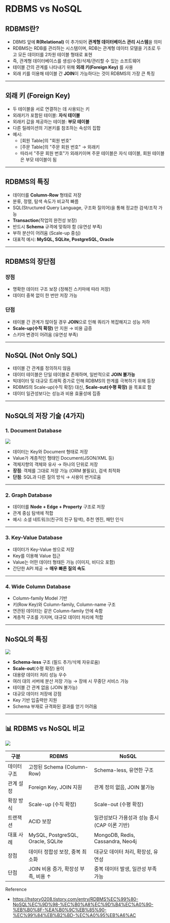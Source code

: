 # RDBMS vs NoSQL

## RDBMS란?
- DBMS 앞에 **R(Relational)** 이 추가되어 **관계형 데이터베이스 관리 시스템**을 의미
- RDBMS는 RDB를 관리하는 시스템이며, RDB는 관계형 데이터 모델을 기초로 두고 모든 데이터를 2차원 테이블 형태로 표현
- 즉, 관계형 데이터베이스를 생성/수정/삭제/관리할 수 있는 소프트웨어
- 테이블 간의 관계를 나타내기 위해 **외래 키(Foreign Key)** 를 사용
- 외래 키를 이용해 테이블 간 **JOIN**이 가능하다는 것이 RDBMS의 가장 큰 특징

---

## 외래 키 (Foreign Key)
- 두 테이블을 서로 연결하는 데 사용되는 키
- 외래키가 포함된 테이블: **자식 테이블**
- 외래키 값을 제공하는 테이블: **부모 테이블**
- 다른 릴레이션의 기본키를 참조하는 속성의 집합
- 예시:
    - [회원 Table]의 "회원 번호"
    - [주문 Table]의 "주문 회원 번호" → 외래키
    - 따라서 "주문 회원 번호"가 외래키이며 주문 테이블은 자식 테이블, 회원 테이블은 부모 테이블이 됨

---

## RDBMS의 특징
- 데이터를 **Column-Row** 형태로 저장
- 분류, 정렬, 탐색 속도가 비교적 빠름
- SQL(Structured Query Language, 구조화 질의어)을 통해 정교한 검색/조작 가능
- **Transaction**(작업의 완전성 보장)
- 반드시 **Schema** 규격에 맞춰야 함 (유연성 부족)
- 부하 분산이 어려움 (Scale-up 중심)
- 대표적 예시: **MySQL, SQLite, PostgreSQL, Oracle**

---

## RDBMS의 장단점

### 장점
- 명확한 데이터 구조 보장 (정해진 스키마에 따라 저장)
- 데이터 중복 없이 한 번만 저장 가능

### 단점
- 테이블 간 관계가 많아질 경우 **JOIN**으로 인해 쿼리가 복잡해지고 성능 저하
- **Scale-up(수직 확장)** 만 지원 → 비용 급증
- 스키마 변경이 어려움 (유연성 부족)

---

## NoSQL (Not Only SQL)
- 테이블 간 관계를 정의하지 않음
- 데이터 테이블은 단일 테이블로 존재하며, 일반적으로 **JOIN 불가능**
- 빅데이터 및 대규모 트래픽 증가로 인해 RDBMS의 한계를 극복하기 위해 등장
- RDBMS의 Scale-up(수직 확장) 대신, **Scale-out(수평 확장)** 을 목표로 함
- 데이터 일관성보다는 성능과 비용 효율성에 집중

---

## NoSQL의 저장 기술 (4가지)

### 1. Document Database

![](https://img1.daumcdn.net/thumb/R1280x0/?scode=mtistory2&fname=https%3A%2F%2Fblog.kakaocdn.net%2Fdna%2FlWJBu%2FbtrMDp7xsTG%2FAAAAAAAAAAAAAAAAAAAAAD5JzzhyUVsqNO1Ax0Tn4QeRVA2mx005ROVkcv40-Eh4%2Fimg.png%3Fcredential%3DyqXZFxpELC7KVnFOS48ylbz2pIh7yKj8%26expires%3D1759244399%26allow_ip%3D%26allow_referer%3D%26signature%3DR2kYCv6DBJIWEFZ0R7fZAYKtUBg%253D)

- 데이터는 Key와 Document 형태로 저장
- Value가 계층적인 형태인 Document(JSON/XML 등)
- 객체지향의 객체와 유사 → 하나의 단위로 저장
- **장점**: 객체를 그대로 저장 가능 (ORM 불필요), 검색 최적화
- **단점**: SQL과 다른 질의 방식 → 사용이 번거로움

---

### 2. Graph Database
- 데이터를 **Node + Edge + Property** 구조로 저장
- 관계 중심 탐색에 적합
- 예시: 소셜 네트워크(친구의 친구 탐색), 추천 엔진, 패턴 인식

---

### 3. Key-Value Database
- 데이터가 Key-Value 쌍으로 저장
- Key를 이용해 Value 접근
- Value는 어떤 데이터 형태든 가능 (이미지, 비디오 포함)
- 간단한 API 제공 → **매우 빠른 질의 속도**

---

### 4. Wide Column Database
- Column-family Model 기반
- 키(Row Key)와 Column-family, Column-name 구조
- 연관된 데이터는 같은 Column-family 안에 속함
- 계층적 구조를 가지며, 대규모 데이터 처리에 적합

---

## NoSQL의 특징

![](https://img1.daumcdn.net/thumb/R1280x0/?scode=mtistory2&fname=https%3A%2F%2Fblog.kakaocdn.net%2Fdna%2FKiJ9T%2FbtrMFizuIJf%2FAAAAAAAAAAAAAAAAAAAAAChT2fwsN6eu-azNd3Vit0H7yOZKWHG8bRJfz5yIOU4a%2Fimg.png%3Fcredential%3DyqXZFxpELC7KVnFOS48ylbz2pIh7yKj8%26expires%3D1759244399%26allow_ip%3D%26allow_referer%3D%26signature%3Dr1pvyBO%252BQpmIYJbOmRFukn5d4%252BE%253D)

- **Schema-less** 구조 (필드 추가/삭제 자유로움)
- **Scale-out**(수평 확장) 용이
- 대용량 데이터 처리 성능 우수
- 여러 대의 서버에 분산 저장 가능 → 장애 시 무중단 서비스 가능
- 테이블 간 관계 없음 (JOIN 불가능)
- 대규모 데이터 저장에 강점
- Key 기반 입출력만 지원
- Schema 부재로 규격화된 결과를 얻기 어려움

---

## 📊 RDBMS vs NoSQL 비교

![](https://img1.daumcdn.net/thumb/R1280x0/?scode=mtistory2&fname=https%3A%2F%2Fblog.kakaocdn.net%2Fdna%2FdnlAgh%2FbtrMDRv02qB%2FAAAAAAAAAAAAAAAAAAAAABVIVBUAi5sgs5va6e0pc6gx3paV73bRK_m_g4fEZVkQ%2Fimg.png%3Fcredential%3DyqXZFxpELC7KVnFOS48ylbz2pIh7yKj8%26expires%3D1759244399%26allow_ip%3D%26allow_referer%3D%26signature%3DXtKLPlVSP5iiNcgOpevm661k8Tc%253D)

| 구분          | RDBMS                                   | NoSQL                                       |
|---------------|-----------------------------------------|---------------------------------------------|
| 데이터 구조   | 고정된 Schema (Column-Row)              | Schema-less, 유연한 구조                    |
| 관계 설정     | Foreign Key, JOIN 지원                  | 관계 정의 없음, JOIN 불가능                  |
| 확장 방식     | Scale-up (수직 확장)                   | Scale-out (수평 확장)                        |
| 트랜잭션      | ACID 보장                              | 일관성보다 가용성과 성능 중시 (CAP 이론 기반)|
| 대표 사례     | MySQL, PostgreSQL, Oracle, SQLite      | MongoDB, Redis, Cassandra, Neo4j             |
| 장점          | 데이터 정합성 보장, 중복 최소화         | 대규모 데이터 처리, 확장성, 유연성           |
| 단점          | JOIN 비용 증가, 확장성 부족, 비용 ↑     | 중복 데이터 발생, 일관성 부족 가능           |


Reference
- https://hstory0208.tistory.com/entry/RDBMS%EC%99%80-NoSQL%EC%9D%98-%EC%B0%A8%EC%9D%B4%EC%A0%90-%EB%B0%8F-%EA%B0%9C%EB%85%90-%EC%99%84%EB%B2%BD-%EC%A0%95%EB%A6%AC